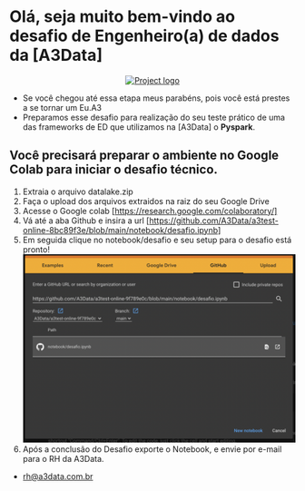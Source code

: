 # Olá, seja muito bem-vindo ao desafio de Engenheiro(a) de dados da [A3Data]

<p align="center">
  <a href="" rel="noopener">
 <img src="https://cdn-content.talentbrand.com.br/companies/394/header/ec1d053357fc5889b2daf50460552dd67b399a89.png?1606219795" alt="Project logo"></a>
</p>



- Se você chegou até essa etapa meus parabéns, pois você está prestes a se tornar um Eu.A3
- Preparamos esse desafio para realização do seu teste prático de uma das frameworks de ED que utilizamos na [A3Data] o **Pyspark**.


## Você precisará preparar o ambiente no Google Colab para iniciar o desafio técnico.

1. Extraia o arquivo datalake.zip
2. Faça o upload dos arquivos extraidos na raiz do seu Google Drive
3. Acesse o Google colab [https://research.google.com/colaboratory/]
5. Vá até a aba Github e insira a url [https://github.com/A3Data/a3test-online-8bc89f3e/blob/main/notebook/desafio.ipynb]
6. Em seguida clique no notebook/desafio e seu setup para o desafio está pronto!
![colab](docs/colab.png)
7. Após a conclusão do Desafio exporte o Notebook, e envie por e-mail para o RH da A3Data.
  - rh@a3data.com.br
